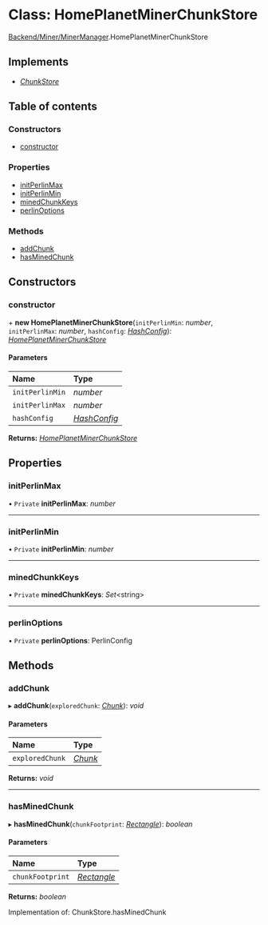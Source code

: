 # Class: HomePlanetMinerChunkStore

[Backend/Miner/MinerManager](../modules/backend_miner_minermanager.md).HomePlanetMinerChunkStore

## Implements

- [_ChunkStore_](../interfaces/_types_darkforest_api_chunkstoretypes.chunkstore.md)

## Table of contents

### Constructors

- [constructor](backend_miner_minermanager.homeplanetminerchunkstore.md#constructor)

### Properties

- [initPerlinMax](backend_miner_minermanager.homeplanetminerchunkstore.md#initperlinmax)
- [initPerlinMin](backend_miner_minermanager.homeplanetminerchunkstore.md#initperlinmin)
- [minedChunkKeys](backend_miner_minermanager.homeplanetminerchunkstore.md#minedchunkkeys)
- [perlinOptions](backend_miner_minermanager.homeplanetminerchunkstore.md#perlinoptions)

### Methods

- [addChunk](backend_miner_minermanager.homeplanetminerchunkstore.md#addchunk)
- [hasMinedChunk](backend_miner_minermanager.homeplanetminerchunkstore.md#hasminedchunk)

## Constructors

### constructor

\+ **new HomePlanetMinerChunkStore**(`initPerlinMin`: _number_, `initPerlinMax`: _number_, `hashConfig`: [_HashConfig_](../modules/_types_global_globaltypes.md#hashconfig)): [_HomePlanetMinerChunkStore_](backend_miner_minermanager.homeplanetminerchunkstore.md)

#### Parameters

| Name            | Type                                                               |
| :-------------- | :----------------------------------------------------------------- |
| `initPerlinMin` | _number_                                                           |
| `initPerlinMax` | _number_                                                           |
| `hashConfig`    | [_HashConfig_](../modules/_types_global_globaltypes.md#hashconfig) |

**Returns:** [_HomePlanetMinerChunkStore_](backend_miner_minermanager.homeplanetminerchunkstore.md)

## Properties

### initPerlinMax

• `Private` **initPerlinMax**: _number_

---

### initPerlinMin

• `Private` **initPerlinMin**: _number_

---

### minedChunkKeys

• `Private` **minedChunkKeys**: _Set_<string\>

---

### perlinOptions

• `Private` **perlinOptions**: PerlinConfig

## Methods

### addChunk

▸ **addChunk**(`exploredChunk`: [_Chunk_](_types_global_globaltypes.chunk.md)): _void_

#### Parameters

| Name            | Type                                          |
| :-------------- | :-------------------------------------------- |
| `exploredChunk` | [_Chunk_](_types_global_globaltypes.chunk.md) |

**Returns:** _void_

---

### hasMinedChunk

▸ **hasMinedChunk**(`chunkFootprint`: [_Rectangle_](../interfaces/_types_global_globaltypes.rectangle.md)): _boolean_

#### Parameters

| Name             | Type                                                                |
| :--------------- | :------------------------------------------------------------------ |
| `chunkFootprint` | [_Rectangle_](../interfaces/_types_global_globaltypes.rectangle.md) |

**Returns:** _boolean_

Implementation of: ChunkStore.hasMinedChunk
